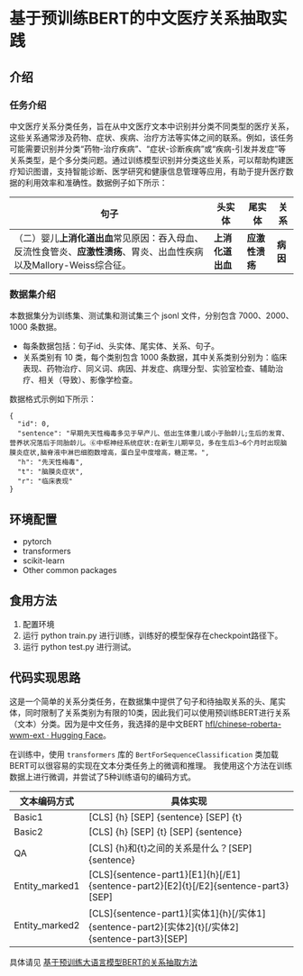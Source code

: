 # 基于预训练BERT的中文医疗关系抽取实践

## 介绍

### 任务介绍

中文医疗关系分类任务，旨在从中文医疗文本中识别并分类不同类型的医疗关系，这些关系通常涉及药物、症状、疾病、治疗方法等实体之间的联系。例如，该任务可能需要识别并分类“药物-治疗疾病”、“症状-诊断疾病”或“疾病-引发并发症”等关系类型，是个多分类问题。通过训练模型识别并分类这些关系，可以帮助构建医疗知识图谱，支持智能诊断、医学研究和健康信息管理等应用，有助于提升医疗数据的利用效率和准确性。数据例子如下所示：

| **句子**                                                                                                               | **头实体**       | **尾实体**     | **关系** |
| ---------------------------------------------------------------------------------------------------------------------------- | ---------------------- | -------------------- | -------------- |
| （二）婴儿**上消化道出血**常见原因：吞入母血、反流性食管炎、**应激性溃疡**、胃炎、出血性疾病以及Mallory-Weiss综合征。 | **上消化道出血** | **应激性溃疡** | **病因** |

### 数据集介绍

本数据集分为训练集、测试集和测试集三个 jsonl 文件，分别包含 7000、2000、1000 条数据。

* 每条数据包括：句子id、头实体、尾实体、关系、句子。
* 关系类别有 10 类，每个类别包含 1000 条数据，其中关系类别分别为：临床表现、药物治疗、同义词、病因、并发症、病理分型、实验室检查、辅助治疗、相关（导致）、影像学检查。

数据格式示例如下所示：

```
{
  "id": 0, 
  "sentence": "早期先天性梅毒多见于早产儿、低出生体重儿或小于胎龄儿;生后的发育、营养状况落后于同胎龄儿。⑥中枢神经系统症状:在新生儿期罕见，多在生后3~6个月时出现脑膜炎症状,脑脊液中淋巴细胞数增高，蛋白呈中度增高，糖正常。", 
  "h": "先天性梅毒", 
  "t": "脑膜炎症状", 
  "r": "临床表现"
}
```

## 环境配置

* pytorch
* transformers
* scikit-learn
* Other common packages

## 食用方法

1. 配置环境
2. 运行 python train.py 进行训练，训练好的模型保存在checkpoint路径下。
3. 运行 python test.py 进行测试。

## 代码实现思路

这是一个简单的关系分类任务，在数据集中提供了句子和待抽取关系的头、尾实体，同时限制了关系类别为有限的10类，因此我们可以使用预训练BERT进行关系（文本）分类。因为是中文任务，我选择的是中文BERT [hfl/chinese-roberta-wwm-ext · Hugging Face](https://huggingface.co/hfl/chinese-roberta-wwm-ext)。

在训练中，使用 `transformers` 库的 `BertForSequenceClassification` 类加载BERT可以很容易的实现在文本分类任务上的微调和推理。
我使用这个方法在训练数据上进行微调，并尝试了5种训练语句的编码方式。

| 文本编码方式   | 具体实现                                                                                        |
| -------------- | ----------------------------------------------------------------------------------------------- |
| Basic1         | [CLS] {h} [SEP] {sentence} [SEP] {t}                                                            |
| Basic2         | [CLS] {h} [SEP] {t} [SEP] {sentence}                                                            |
| QA             | [CLS] {h}和{t}之间的关系是什么？[SEP] {sentence}                                                |
| Entity_marked1 | [CLS]{sentence-part1}[E1]{h}[/E1]{sentence-part2}[E2]{t}[/E2]{sentence-part3}[SEP]              |
| Entity_marked2 | [CLS]{sentence-part1}[实体1]{h}[/实体1]{sentence-part2}[实体2]{t}[/实体2] {sentence-part3}[SEP] |

具体请见 [基于预训练大语言模型BERT的关系抽取方法](基于预训练大语言模型BERT的关系抽取方法.pdf)
